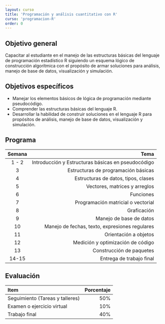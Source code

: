 ```yaml
---
layout: curso
title: 'Programación y análisis cuantitativo con R'
curso: 'programacion-R'
order: 0
---
```


## Objetivo general

   Capacitar al estudiante en el manejo de las estructuras básicas del lenguaje de programación estadístico R siguiendo un esquema lógico de construcción algorítmica con el propósito de armar soluciones para análisis, manejo de base de datos, visualización y simulación.

## Objetivos específicos

  - Manejar los elementos básicos de lógica de programación mediante pseudocódigo.    
  - Comprender las estructuras básicas del lenguaje R.
  - Desarrollar la habilidad de construir soluciones en el lenguaje R
    para propósitos de análisis, manejo de base de datos, visualización y simulación.

## Programa

   | Semana | Tema |
   |:-------:|------:|
   | 1 - 2 | Introducción y Estructuras básicas en pseudocódigo|
   | 3   | Estructuras de programación básicas|
   | 4   | Estructuras de datos, tipos, clases|
   | 5   | Vectores, matrices y arreglos|
   | 6   | Funciones           |
   | 7   | Programación matricial o vectorial|
   | 8   | Graficación|
   | 9   | Manejo de base de datos |
   | 10    | Manejo de fechas, texto, expresiones regulares|
   | 11    | Orientación a objetos|
   | 12    | Medición y optimización de código |
   | 13    | Construcción de paquetes|
   | 14-15 | Entrega de trabajo final|

<!---
## Políticas del curso

   - Todo trabajo, taller o tarea se envía al correo: **krcabrer@unal.edu.co**.
   - Siempre en asunto escribir **[cursoR]** (Con los corchetes incluidos).
   - Se permitirá hasta 3 entregas tarde después de 24 horas de pasada la fecha
     límite de entrega. ¡Cualquier tarea, taller o trabajo que se entrega
     más allá de las 24 horas o si se han agotado las tres entregas tardes
     **NO** será tenida encuenta y se toma como no entregada.
   - El la fecha de entrega se indica la hora de Colombia antes de la cual
     se considera entregada a tiempo, y a partir de la cual se toman las 24:00 horas
     de gracias para una entrega tarde.
   - Las 24 horas se toman como hábiles. Así, si la tarea a tiempo es antes de
     las 23:59 horas de un viernes, el plazo para la entrega tarde será el
     siguiente lunes a las 23:59 horas.  
--->     

## Evaluación

  | Item | Porcentaje |
  |:-----|-----------:|
  | Seguimiento (Tareas y talleres) | 50% |
  | Examen o ejercicio virtual | 10% |
  | Trabajo final | 40% |
